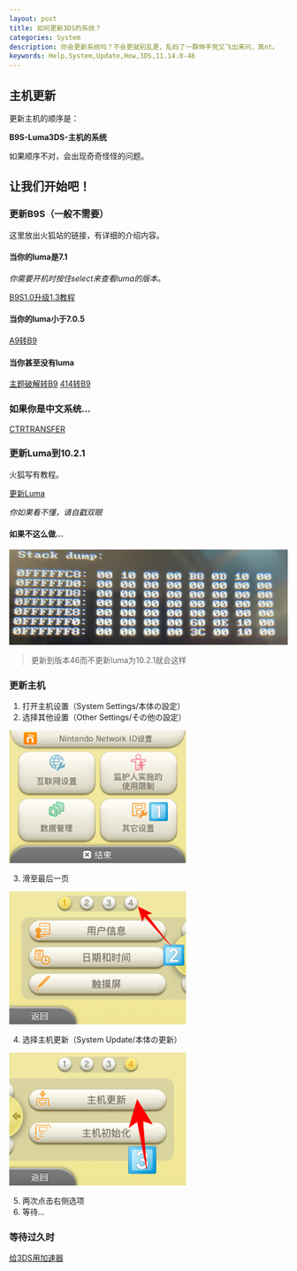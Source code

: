 ```yaml
---
layout: post
title: 如何更新3DS的系统？
categories: System
description: 你会更新系统吗？不会更就别乱更，乱码了一群伸手党又飞出来问，真nt。
keywords: Help,System,Update,How,3DS,11.14.0-46
---
```


## 主机更新
更新主机的顺序是： 

**B9S-Luma3DS-主机的系统**

如果顺序不对，会出现奇奇怪怪的问题。

让我们开始吧！
----
### 更新B9S（一般不需要）
这里放出火狐站的链接，有详细的介绍内容。
#### 当你的luma是7.1
_你需要开机时按住select来查看luma的版本。_

[B9S1.0升级1.3教程](https://stray-soul.site/index.php/1-0to1-3)
#### 当你的luma小于7.0.5
[A9转B9](https://stray-soul.site/index.php/a9tob9)
#### 当你甚至没有luma
[主题破解转B9](https://stray-soul.site/index.php/menuhaxtob9)
[414转B9](https://stray-soul.site/index.php/414tob9)

### 如果你是中文系统…
[CTRTRANSFER](https://stray-soul.site/index.php/ctrtransferkeep-app)

### 更新Luma到10.2.1
火狐写有教程。

[更新Luma](https://stray-soul.site/index.php/updateluma10-2)

_你如果看不懂，请自戳双眼_

#### 如果不这么做…

![更新到版本46而不更新luma](/images/se46.jpg)

>更新到版本46而不更新luma为10.2.1就会这样

### 更新主机
1. 打开主机设置（System Settings/本体の設定）
2. 选择其他设置（Other Settings/その他の設定）

 ![第二步](/images/sysup1.jpg)

3. 滑至最后一页

 ![第三步](/images/sysup2.jpg)

4. 选择主机更新（System Update/本体の更新）

 ![第四步](/images/sysup3.jpg)

5. 两次点击右侧选项
6. 等待…
### 等待过久时
[给3DS用加速器](pages/3dsspeedup)
